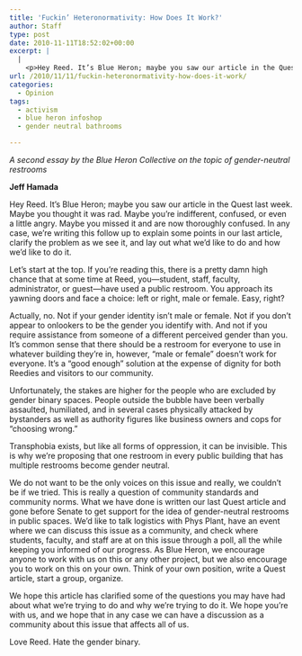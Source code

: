 ```yaml
---
title: 'Fuckin’ Heteronormativity: How Does It Work?'
author: Staff
type: post
date: 2010-11-11T18:52:02+00:00
excerpt: |
  |
    <p>Hey Reed. It’s Blue Heron; maybe you saw our article in the Quest last  week. Maybe you thought it was rad. Maybe you’re indifferent, confused,  or even a little angry. Maybe you missed it and are now thoroughly  confused.</p>
url: /2010/11/11/fuckin-heteronormativity-how-does-it-work/
categories:
  - Opinion
tags:
  - activism
  - blue heron infoshop
  - gender neutral bathrooms

---
```

_A second essay by the Blue Heron Collective on the topic of gender-neutral restrooms_

**Jeff Hamada**

Hey Reed. It’s Blue Heron; maybe you saw our article in the Quest last week. Maybe you thought it was rad. Maybe you’re indifferent, confused, or even a little angry. Maybe you missed it and are now thoroughly confused. In any case, we’re writing this follow up to explain some points in our last article, clarify the problem as we see it, and lay out what we’d like to do and how we’d like to do it.

Let’s start at the top. If you’re reading this, there is a pretty damn high chance that at some time at Reed, you—student, staff, faculty, administrator, or guest—have used a public restroom. You approach its yawning doors and face a choice: left or right, male or female. Easy, right?

Actually, no. Not if your gender identity isn’t male or female. Not if you don’t appear to onlookers to be the gender you identify with. And not if you require assistance from someone of a different perceived gender than you. It’s common sense that there should be a restroom for everyone to use in whatever building they’re in, however, “male or female” doesn’t work for everyone. It’s a “good enough” solution at the expense of dignity for both Reedies and visitors to our community.

Unfortunately, the stakes are higher for the people who are excluded by gender binary spaces. People outside the bubble have been verbally assaulted, humiliated, and in several cases physically attacked by bystanders as well as authority figures like business owners and cops for “choosing wrong.”

Transphobia exists, but like all forms of oppression, it can be invisible. This is why we’re proposing that one restroom in every public building that has multiple restrooms become gender neutral.

We do not want to be the only voices on this issue and really, we couldn’t be if we tried. This is really a question of community standards and community norms. What we have done is written our last Quest article and gone before Senate to get support for the idea of gender-neutral restrooms in public spaces. We’d like to talk logistics with Phys Plant, have an event where we can discuss this issue as a community, and check where students, faculty, and staff are at on this issue through a poll, all the while keeping you informed of our progress. As Blue Heron, we encourage anyone to work with us on this or any other project, but we also encourage you to work on this on your own. Think of your own position, write a Quest article, start a group, organize.

We hope this article has clarified some of the questions you may have had about what we’re trying to do and why we’re trying to do it. We hope you’re with us, and we hope that in any case we can have a discussion as a community about this issue that affects all of us.

Love Reed. Hate the gender binary.